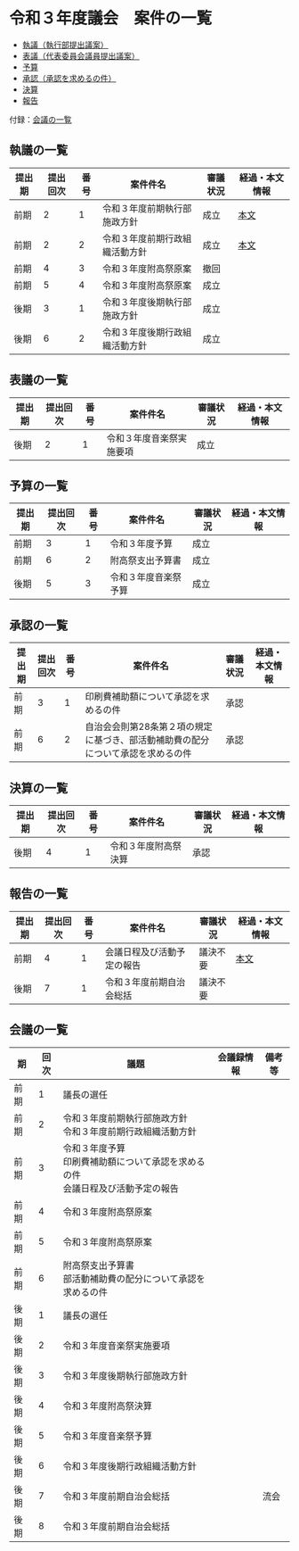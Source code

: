 # 令和３年度議会　案件の一覧

- [執議（執行部提出議案）](#議案の一覧)
- [表議（代表委員会議員提出議案）](#表議の一覧)
- [予算](#予算の一覧)
- [承認（承認を求めるの件）](#承認の一覧)
- [決算](#決算の一覧)
- [報告](#報告の一覧)

付録：[会議の一覧](#会議の一覧)

## 執議の一覧

| 提出期 | 提出回次 | 番号 | 案件件名                       | 審議状況 | 経過・本文情報                                                           |
| ------ | -------- | ---- | ------------------------------ | -------- | ------------------------------------------------------------------------ |
| 前期   | 2        | 1    | 令和３年度前期執行部施政方針   | 成立     | [本文](/議会/令和３年度/代表委員会/議案/執行部提出/前期執行部施政方針.md)   |
| 前期   | 2        | 2    | 令和３年度前期行政組織活動方針 | 成立     | [本文](/議会/令和３年度/代表委員会/議案/執行部提出/前期行政組織活動方針.md) |
| 前期   | 4        | 3    | 令和３年度附高祭原案           | 撤回     |                                                                          |
| 前期   | 5        | 4    | 令和３年度附高祭原案           | 成立     |                                                                          |
| 後期   | 3        | 1    | 令和３年度後期執行部施政方針   | 成立     |                                                                          |
| 後期   | 6        | 2    | 令和３年度後期行政組織活動方針 | 成立     |                                                                          |

## 表議の一覧

| 提出期 | 提出回次 | 番号 | 案件件名                 | 審議状況 | 経過・本文情報 |
| ------ | -------- | ---- | ------------------------ | -------- | -------------- |
| 後期   | 2        | 1    | 令和３年度音楽祭実施要項 | 成立     |                |

## 予算の一覧

| 提出期 | 提出回次 | 番号 | 案件件名             | 審議状況 | 経過・本文情報 |
| ------ | -------- | ---- | -------------------- | -------- | -------------- |
| 前期   | 3        | 1    | 令和３年度予算       | 成立     |                |
| 前期   | 6        | 2    | 附高祭支出予算書     | 成立     |                |
| 後期   | 5        | 3    | 令和３年度音楽祭予算 | 成立     |                |

## 承認の一覧

| 提出期 | 提出回次 | 番号 | 案件件名                                                                         | 審議状況 | 経過・本文情報 |
| ------ | -------- | ---- | -------------------------------------------------------------------------------- | -------- | -------------- |
| 前期   | 3        | 1    | 印刷費補助額について承認を求めるの件                                             | 承認     |                |
| 前期   | 6        | 2    | 自治会会則第28条第２項の規定に基づき、部活動補助費の配分について承認を求めるの件 | 承認     |                |

## 決算の一覧

| 提出期 | 提出回次 | 番号 | 案件件名             | 審議状況 | 経過・本文情報 |
| ------ | -------- | ---- | -------------------- | -------- | -------------- |
| 後期   | 4        | 1    | 令和３年度附高祭決算 | 承認     |                |

## 報告の一覧

| 提出期 | 提出回次 | 番号 | 案件件名                   | 審議状況 | 経過・本文情報                                                      |
| ------ | -------- | ---- | -------------------------- | -------- | ------------------------------------------------------------------- |
| 前期   | 4        | 1    | 会議日程及び活動予定の報告 | 議決不要 | [本文](/議会/令和３年度/代表委員会/報告/会議日程及び活動予定の報告.md) |
| 後期   | 7        | 1    | 令和３年度前期自治会総括   | 議決不要 |                                                                     |

## 会議の一覧

| 期   | 回次 | 議題                                                                                     | 会議録情報 | 備考等 |
| ---- | ---- | ---------------------------------------------------------------------------------------- | ---------- | ------ |
| 前期 | 1    | 議長の選任                                                                               |            |        |
| 前期 | 2    | 令和３年度前期執行部施政方針<br />令和３年度前期行政組織活動方針                         |            |        |
| 前期 | 3    | 令和３年度予算<br />印刷費補助額について承認を求めるの件<br />会議日程及び活動予定の報告 |            |        |
| 前期 | 4    | 令和３年度附高祭原案                                                                     |            |        |
| 前期 | 5    | 令和３年度附高祭原案                                                                     |            |        |
| 前期 | 6    | 附高祭支出予算書<br />部活動補助費の配分について承認を求めるの件                         |            |        |
| 後期 | 1    | 議長の選任                                                                               |            |        |
| 後期 | 2    | 令和３年度音楽祭実施要項                                                                 |            |        |
| 後期 | 3    | 令和３年度後期執行部施政方針                                                             |            |        |
| 後期 | 4    | 令和３年度附高祭決算                                                                     |            |        |
| 後期 | 5    | 令和３年度音楽祭予算                                                                     |            |        |
| 後期 | 6    | 令和３年度後期行政組織活動方針                                                           |            |        |
| 後期 | 7    | 令和３年度前期自治会総括                                                                 |            | 流会   |
| 後期 | 8    | 令和３年度前期自治会総括                                                                 |            |        |

